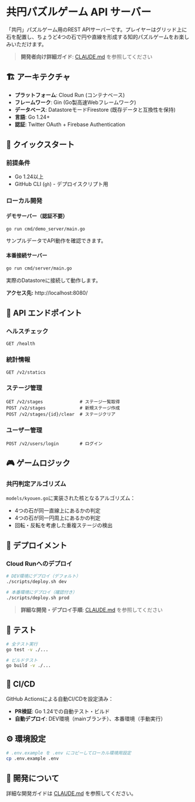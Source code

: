 # 共円パズルゲーム API サーバー

「共円」パズルゲーム用のREST APIサーバーです。プレイヤーはグリッド上に石を配置し、ちょうど4つの石で円や直線を形成する知的パズルゲームをお楽しみいただけます。

> **開発者向け詳細ガイド**: [CLAUDE.md](./CLAUDE.md) を参照してください

## 🏗️ アーキテクチャ

- **プラットフォーム**: Cloud Run (コンテナベース)
- **フレームワーク**: Gin (Go製高速Webフレームワーク)
- **データベース**: DatastoreモードFirestore (既存データと互換性を保持)
- **言語**: Go 1.24+
- **認証**: Twitter OAuth + Firebase Authentication

## 🚀 クイックスタート

### 前提条件

- Go 1.24以上
- GitHub CLI (`gh`) - デプロイスクリプト用

### ローカル開発

#### デモサーバー（認証不要）
```bash
go run cmd/demo_server/main.go
```
サンプルデータでAPI動作を確認できます。

#### 本番接続サーバー
```bash
go run cmd/server/main.go
```
実際のDatastoreに接続して動作します。

**アクセス先:** http://localhost:8080/

## 🔄 API エンドポイント

### ヘルスチェック
```
GET /health
```

### 統計情報
```
GET /v2/statics
```

### ステージ管理
```
GET /v2/stages              # ステージ一覧取得
POST /v2/stages             # 新規ステージ作成
POST /v2/stages/{id}/clear  # ステージクリア
```

### ユーザー管理
```
POST /v2/users/login        # ログイン
```

## 🎮 ゲームロジック

### 共円判定アルゴリズム
`models/kyouen.go`に実装された核となるアルゴリズム：
- 4つの石が同一直線上にあるかの判定
- 4つの石が同一円周上にあるかの判定
- 回転・反転を考慮した重複ステージの検出

## 🚢 デプロイメント

### Cloud Runへのデプロイ

```bash
# DEV環境にデプロイ（デフォルト）
./scripts/deploy.sh dev

# 本番環境にデプロイ（確認付き）
./scripts/deploy.sh prod
```

> **詳細な開発・デプロイ手順**: [CLAUDE.md](./CLAUDE.md) を参照してください


## 🧪 テスト

```bash
# 全テスト実行
go test -v ./...

# ビルドテスト
go build -v ./...
```

## 🚀 CI/CD

GitHub Actionsによる自動CI/CDを設定済み：
- **PR検証**: Go 1.24での自動テスト・ビルド
- **自動デプロイ**: DEV環境（mainブランチ）、本番環境（手動実行）


## ⚙️ 環境設定

```bash
# .env.example を .env にコピーしてローカル環境用設定
cp .env.example .env
```

## 🤝 開発について

詳細な開発ガイドは [CLAUDE.md](./CLAUDE.md) を参照してください。